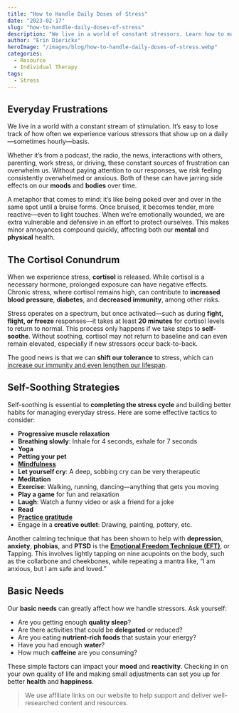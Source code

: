 ```yaml
---
title: "How to Handle Daily Doses of Stress"
date: "2023-02-17"
slug: "how-to-handle-daily-doses-of-stress"
description: "We live in a world of constant stressors. Learn how to manage everyday stress and improve your overall health and well-being."
author: "Erin Dierickx"
heroImage: "/images/blog/how-to-handle-daily-doses-of-stress.webp"
categories:
  - Resource
  - Individual Therapy
tags:
  - Stress
---
```


## **Everyday Frustrations**

We live in a world with a constant stream of stimulation. It’s easy to lose track of how often we experience various stressors that show up on a daily—sometimes hourly—basis.

Whether it’s from a podcast, the radio, the news, interactions with others, parenting, work stress, or driving, these constant sources of frustration can overwhelm us. Without paying attention to our responses, we risk feeling consistently overwhelmed or anxious. Both of these can have jarring side effects on our **moods** and **bodies** over time.

A metaphor that comes to mind: it’s like being poked over and over in the same spot until a bruise forms. Once bruised, it becomes tender, more reactive—even to light touches. When we’re emotionally wounded, we are extra vulnerable and defensive in an effort to protect ourselves. This makes minor annoyances compound quickly, affecting both our **mental** and **physical** health.

## **The Cortisol Conundrum**

When we experience stress, **cortisol** is released. While cortisol is a necessary hormone, prolonged exposure can have negative effects. Chronic stress, where cortisol remains high, can contribute to **increased blood pressure**, **diabetes**, and **decreased immunity**, among other risks.

Stress operates on a spectrum, but once activated—such as during **fight, flight, or freeze** responses—it takes at least **20 minutes** for cortisol levels to return to normal. This process only happens if we take steps to **self-soothe**. Without soothing, cortisol may not return to baseline and can even remain elevated, especially if new stressors occur back-to-back.

The good news is that we can **shift our tolerance** to stress, which can [increase our immunity and even lengthen our lifespan](https://amzn.to/3YKtHav).

## **Self-Soothing Strategies**

Self-soothing is essential to **completing the stress cycle** and building better habits for managing everyday stress. Here are some effective tactics to consider:

- **Progressive muscle relaxation**
- **Breathing slowly**: Inhale for 4 seconds, exhale for 7 seconds
- **Yoga**
- **Petting your pet**
- [**Mindfulness**](https://amzn.to/3ItzcVa)
- **Let yourself cry**: A deep, sobbing cry can be very therapeutic
- **Meditation**
- **Exercise**: Walking, running, dancing—anything that gets you moving
- **Play a game** for fun and relaxation
- **Laugh**: Watch a funny video or ask a friend for a joke
- **Read**
- [**Practice gratitude**](https://amzn.to/3jZamDy)
- Engage in a **creative outlet**: Drawing, painting, pottery, etc.

Another calming technique that has been shown to help with **depression**, **anxiety**, **phobias**, and **PTSD** is the [**Emotional Freedom Technique (EFT)**](https://amzn.to/3YxAi7X), or Tapping. This involves lightly tapping on nine acupoints on the body, such as the collarbone and cheekbones, while repeating a mantra like, “I am anxious, but I am safe and loved.”

## **Basic Needs**

Our **basic needs** can greatly affect how we handle stressors. Ask yourself:

- Are you getting enough **quality sleep**?
- Are there activities that could be **delegated** or reduced?
- Are you eating **nutrient-rich foods** that sustain your energy?
- Have you had enough **water**?
- How much **caffeine** are you consuming?

These simple factors can impact your **mood** and **reactivity**. Checking in on your own quality of life and making small adjustments can set you up for better **health** and **happiness**.

> We use affiliate links on our website to help support and deliver well-researched content and resources.
